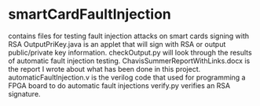 smartCardFaultInjection
=======================

contains files for testing fault injection attacks on smart cards signing with RSA
OutputPriKey.java is an applet that will sign with RSA or output public/private key information.
checkOutput.py will look through the results of automatic fault injection testing.
ChavisSummerReportWithLinks.docx is the report I wrote about what has been done in this project.
automaticFaultInjection.v is the verilog code that used for programming a FPGA board to do automatic fault injections
verify.py verifies an RSA signature.
